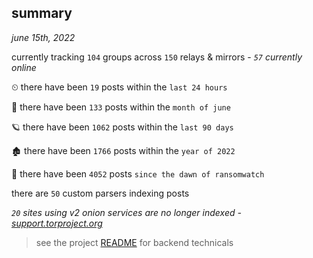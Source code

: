 
## summary
_june 15th, 2022_

currently tracking `104` groups across `150` relays & mirrors - _`57` currently online_

⏲ there have been `19` posts within the `last 24 hours`

🦈 there have been `133` posts within the `month of june`

🪐 there have been `1062` posts within the `last 90 days`

🏚 there have been `1766` posts within the `year of 2022`

🦕 there have been `4052` posts `since the dawn of ransomwatch`

there are `50` custom parsers indexing posts

_`20` sites using v2 onion services are no longer indexed - [support.torproject.org](https://support.torproject.org/onionservices/v2-deprecation/)_

> see the project [README](https://github.com/joshhighet/ransomwatch#ransomwatch--) for backend technicals
